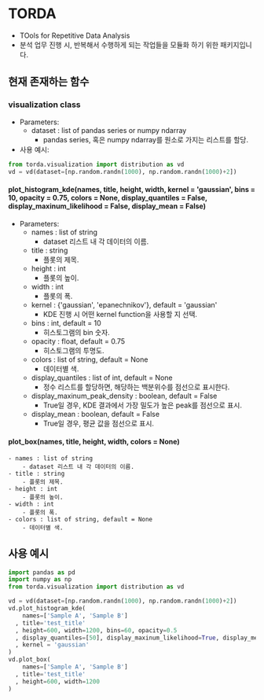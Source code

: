 # TORDA
- TOols for Repetitive Data Analysis
- 분석 업무 진행 시, 반복해서 수행하게 되는 작업들을 모듈화 하기 위한 패키지입니다.

## 현재 존재하는 함수
### visualization class
- Parameters:
    - dataset : list of pandas series or numpy ndarray
        - pandas series, 혹은 numpy ndarray를 원소로 가지는 리스트를 할당.
- 사용 예시:
```python
from torda.visualization import distribution as vd
vd = vd(dataset=[np.random.randn(1000), np.random.randn(1000)+2])
```

#### plot_histogram_kde(names, title, height, width, kernel = 'gaussian', bins = 10, opacity = 0.75, colors = None, display_quantiles = False, display_maxinum_likelihood = False, display_mean = False)
- Parameters:
    - names : list of string
        - dataset 리스트 내 각 데이터의 이름.
    - title : string
        - 플롯의 제목.
    - height : int
        - 플롯의 높이.
    - width : int
        - 플롯의 폭.
    - kernel : {'gaussian', 'epanechnikov'}, default = 'gaussian'
        - KDE 진행 시 어떤 kernel function을 사용할 지 선택.
    - bins : int, default = 10
        - 히스토그램의 bin 숫자.
    - opacity : float, default = 0.75
        - 히스토그램의 투명도.
    - colors : list of string, default = None
        - 데이터별 색.
    - display_quantiles : list of int, default = None
        - 정수 리스트를 할당하면, 해당하는 백분위수를 점선으로 표시한다.
    - display_maxinum_peak_density : boolean, default = False
        -  True일 경우, KDE 결과에서 가장 밀도가 높은 peak를 점선으로 표시.
    - display_mean : boolean, default = False
        - True일 경우, 평균 값을 점선으로 표시.

#### plot_box(names, title, height, width, colors = None)
    - names : list of string
        - dataset 리스트 내 각 데이터의 이름.
    - title : string
        - 플롯의 제목.
    - height : int
        - 플롯의 높이.
    - width : int
        - 플롯의 폭.
    - colors : list of string, default = None
        - 데이터별 색.

## 사용 예시
```Python
import pandas as pd
import numpy as np
from torda.visualization import distribution as vd

vd = vd(dataset=[np.random.randn(1000), np.random.randn(1000)+2])
vd.plot_histogram_kde(
    names=['Sample A', 'Sample B']
  , title='test_title'
  , height=600, width=1200, bins=60, opacity=0.5
  , display_quantiles=[50], display_maxinum_likelihood=True, display_mean=True
  , kernel = 'gaussian'
)
vd.plot_box(
    names=['Sample A', 'Sample B']
  , title='test_title'
  , height=600, width=1200
)
```